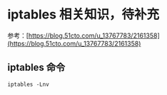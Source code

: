 # iptables 相关知识，待补充
参考：[https://blog.51cto.com/u_13767783/2161358](https://blog.51cto.com/u_13767783/2161358)
## iptables 命令
```
iptables -Lnv
```
